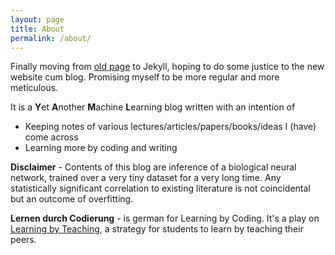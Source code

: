 ```yaml
---
layout: page
title: About
permalink: /about/
---
```


Finally moving from [old page](https://sites.google.com/site/kamalgupta308/) to Jekyll, hoping to do some justice to the new website cum blog. Promising myself to be more regular and more meticulous.

It is a **Y**et **A**nother **M**achine **L**earning blog written with an intention of

* Keeping notes of various lectures/articles/papers/books/ideas I (have) come across
* Learning more by coding and writing

**Disclaimer** - Contents of this blog are inference of a biological neural network, trained over a very tiny dataset for a very long time. Any statistically significant correlation to existing literature is not coincidental but an outcome of overfitting.

**Lernen durch Codierung** - is german for Learning by Coding. It's a play on [Learning by Teaching](https://en.wikipedia.org/wiki/Learning_by_teaching), a strategy for students to learn by teaching their peers.

